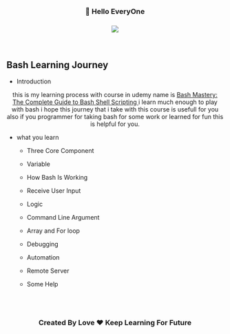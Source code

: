 
<br>
<div align="center">
    <h3>👋 Hello EveryOne <h3>
    <img src="https://miro.medium.com/max/496/1*f7uGDZbiOloyZSM8C5bNMQ.png">
    <br>
</div>
<br>

## Bash Learning Journey

* Introduction 

<div align="center">

this is my learning process with course in udemy name is [ Bash Mastery: The Complete Guide to Bash Shell Scripting ](https://www.udemy.com/course/bash-mastery/)
i learn much enough to play with bash i hope this journey that i take with this course is usefull for you also if you programmer for taking bash for some work or learned for fun this is helpful for you.
</div>

* what you learn

    - Three Core Component

    - Variable

    - How Bash Is Working

    - Receive User Input

    - Logic

    - Command Line Argument

    - Array and For loop

    - Debugging

    - Automation

    - Remote Server

    - Some Help 
<br>
<br>

<div align="center">
    <h3>Created By Love ❤️ Keep Learning For Future <h3>
</div>
